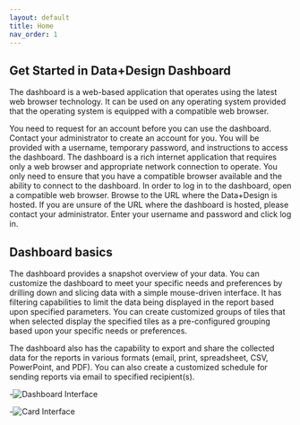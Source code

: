 ```yaml
---
layout: default
title: Home
nav_order: 1
---
```


## Get Started in Data+Design Dashboard

The dashboard is a web-based application that operates using the latest web browser technology. It can be used
on any operating system provided that the operating system is equipped with a compatible web browser.

You need to request for an account before you can use the dashboard. Contact your administrator to create an account for you. You will be provided with a username, temporary password, and instructions to access the dashboard. The dashboard is a rich internet application that requires only a web browser and appropriate network connection to operate. You only need to ensure that you have a compatible browser available and the ability to connect to the dashboard. In order to log in to the dashboard, open a compatible web browser. Browse to the URL where the Data+Design is hosted. If you are unsure of the URL where the dashboard is hosted, please contact your administrator. Enter your username and password and click log in.


## Dashboard basics

The dashboard provides a snapshot overview of your data. You can customize the dashboard to meet your specific needs and preferences by drilling down and slicing data with a simple mouse-driven interface. It has filtering capabilities to limit the data being displayed in the report based upon specified parameters. You can create customized groups of tiles that when selected display the specified tiles as a pre-configured grouping based upon your specific needs or preferences.

The dashboard also has the capability to export and share the collected data for the reports in various formats (email, print, spreadsheet, CSV, PowerPoint, and PDF). You can also create a customized schedule for sending reports via email to specified recipient(s).

-![Dashboard Interface]({{site.baseurl}}/assets/images/dashboard-gui.png )

-![Card Interface]({{site.baseurl}}/assets/images/card.png )
